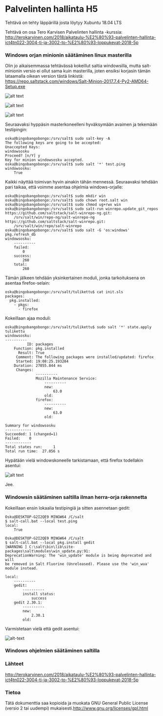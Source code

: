 # Palvelinten hallinta H5

Tehtävä on tehty läppärillä josta löytyy Xubuntu 18.04 LTS

Tehtävä on osa Tero Karvisen Palvelinten hallinta -kurssia:
http://terokarvinen.com/2018/aikataulu-%E2%80%93-palvelinten-hallinta-ict4tn022-3004-ti-ja-3002-to-%E2%80%93-loppukevat-2018-5p

### Windows orjan minionin säätäminen linux masterilla
Olin jo aikaisemmassa tehtävässä kokeillut saltia windowsilla, mutta 
salt-minionin versio ei ollut sama kuin masterilla, joten ensiksi 
korjasin tämän lataamalla oikean version tästä linkistä: 
https://repo.saltstack.com/windows/Salt-Minion-2017.7.4-Py2-AMD64-Setup.exe

![alt text](https://puu.sh/C819a/4df9a98731.png "delete this")

![alt text](https://puu.sh/C82Lr/a8097c825e.png "juuh")

![alt text](https://puu.sh/C81e3/fdcb4db52c.png "jooh")

Seuraavaksi hyppäsin masterkoneelleni hyväksymään avaimen ja tekemään testipingin:
```
osku@bingobangobongo:/srv/salt$ sudo salt-key -A
The following keys are going to be accepted:
Unaccepted Keys:
windowsosku
Proceed? [n/Y] y
Key for minion windowsosku accepted.
osku@bingobangobongo:/srv/salt$ sudo salt '*' test.ping
windowsosku:
    True
```

Kaikki näyttää toimivan hyvin ainakin tähän mennessä. 
Seuraavaksi tehdään pari taikaa, että voimme asentaa ohjelmia windows-orjalle:
```
osku@bingobangobongo:/srv/salt$ sudo mkdir win
osku@bingobangobongo:/srv/salt$ sudo chown root.salt win
osku@bingobangobongo:/srv/salt$ sudo chmod ug+rwx win
osku@bingobangobongo:/srv/salt$ sudo salt-run winrepo.update_git_repos
https://github.com/saltstack/salt-winrepo-ng.git:
    /srv/salt/win/repo-ng/salt-winrepo-ng
https://github.com/saltstack/salt-winrepo.git:
    /srv/salt/win/repo/salt-winrepo
osku@bingobangobongo:/srv/salt$ sudo salt -G 'os:windows' pkg.refresh_db
windowsosku:
    ----------
    failed:
        0
    success:
        260
    total:
        260
```

Tämän jälkeen tehdään yksinkertainen moduli, jonka tarkoituksena on asentaa firefox-selain:
```
osku@bingobangobongo:/srv/salt/tulikettu$ cat init.sls 
packages:
  pkg.installed:
    - pkgs:
      - firefox
```

Kokeillaan ajaa moduli:
```
osku@bingobangobongo:/srv/salt/tulikettu$ sudo salt '*' state.apply tulikettu
windowsosku:
----------
          ID: packages
    Function: pkg.installed
      Result: True
     Comment: The following packages were installed/updated: firefox
     Started: 19:08:25.193284
    Duration: 27055.844 ms
     Changes:   
              ----------
              Mozilla Maintenance Service:
                  ----------
                  new:
                      63.0
                  old:
              firefox:
                  ----------
                  new:
                      63.0
                  old:

Summary for windowsosku
------------
Succeeded: 1 (changed=1)
Failed:    0
------------
Total states run:     1
Total run time:  27.056 s
```

Hypätään vielä windowskoneelle tarkistamaan, että firefox todellakin asentui:

![alt text](https://puu.sh/C83fv/c842d14a91.png "auttakaa heti")

Jee.

### Windowsin säätäminen saltilla ilman herra-orja rakennetta

Kokeillaan ensin lokaalia testipingiä ja sitten asennetaan gedit:
```
Osku@DESKTOP-G2I2QE9 MINGW64 /C/salt
$ salt-call.bat --local test.ping
local:
    True

Osku@DESKTOP-G2I2QE9 MINGW64 /C/salt
$ salt-call.bat --local pkg.install gedit
[WARNING ] C:\salt\bin\lib\site-packages\salt\modules\win_update.py:91: 
DeprecationWarning: The 'win_update' module is being deprecated and will 
be removed in Salt Fluorine (Unreleased). Please use the 'win_wua' 
module instead.

local:
    ----------
    gedit:
        ----------
        install status:
            success
    gedit 2.30.1:
        ----------
        new:
            2.30.1
        old:
```

Varmistetaan vielä että gedit asentui:

![alt-text](https://puu.sh/C83zy/fbbed58b2c.png "skkrt skkrt")

### Windows ohjelmien säätäminen saltilla

### Lähteet
http://terokarvinen.com/2018/aikataulu-%E2%80%93-palvelinten-hallinta-ict4tn022-3004-ti-ja-3002-to-%E2%80%93-loppukevat-2018-5p
### Tietoa
Tätä dokumenttia saa kopioida ja muokata GNU General Public License 
(versio 2 tai uudempi) mukaisesti.http://www.gnu.org/licenses/gpl.html
